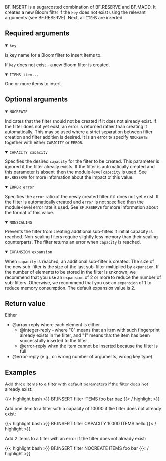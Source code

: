 BF.INSERT is a sugarcoated combination of BF.RESERVE and BF.MADD.
It creates a new Bloom filter if the `key` does not exist using the relevant arguments (see BF.RESERVE).
Next, all `ITEMS` are inserted.

## Required arguments

<details open><summary><code>key</code></summary>

is key name for a Bloom filter to insert items to.

If `key` does not exist - a new Bloom filter is created.
</details>

<details open><summary><code>ITEMS item...</code></summary>

One or more items to insert.
</details>

## Optional arguments

<details open><summary><code>NOCREATE</code></summary>

Indicates that the filter should not be created if it does not already exist.
If the filter does not yet exist, an error is returned rather than creating it automatically.
This may be used where a strict separation between filter creation and filter addition is desired.
It is an error to specify `NOCREATE` together with either `CAPACITY` or `ERROR`.
</details>

<details open><summary><code>CAPACITY capacity</code></summary>

Specifies the desired `capacity` for the filter to be created.
This parameter is ignored if the filter already exists.
If the filter is automatically created and this parameter is absent, then the module-level `capacity` is used.
See `BF.RESERVE` for more information about the impact of this value.
</details>

<details open><summary><code>ERROR error</code></summary>
    
Specifies the `error` ratio of the newly created filter if it does not yet exist.
If the filter is automatically created and `error` is not specified then the module-level error rate is used.
See `BF.RESERVE` for more information about the format of this value.
</details>

<details open><summary><code>NONSCALING</code></summary>

Prevents the filter from creating additional sub-filters if initial capacity is reached.
Non-scaling filters require slightly less memory than their scaling counterparts. The filter returns an error when `capacity` is reached.
</details>

<details open><summary><code>EXPANSION expansion</code></summary>

When `capacity` is reached, an additional sub-filter is created.
The size of the new sub-filter is the size of the last sub-filter multiplied by `expansion`.
If the number of elements to be stored in the filter is unknown, we recommend that you use an `expansion` of 2 or more to reduce the number of sub-filters.
Otherwise, we recommend that you use an `expansion` of 1 to reduce memory consumption. The default expansion value is 2.
</details>

## Return value

Either

- @array-reply where each element is either
  - @integer-reply - where "0" means that an item with such fingerprint already exists in the filter, and "1" means that the item has been successfully inserted to the filter
  - @error-reply when the item cannot be inserted because the filter is full
- @error-reply (e.g., on wrong number of arguments, wrong key type)

## Examples

Add three items to a filter with default parameters if the filter does not already exist:

{{< highlight bash >}}
BF.INSERT filter ITEMS foo bar baz
{{< / highlight >}}

Add one item to a filter with a capacity of 10000 if the filter does not already exist:

{{< highlight bash >}}
BF.INSERT filter CAPACITY 10000 ITEMS hello
{{< / highlight >}}

Add 2 items to a filter with an error if the filter does not already exist:

{{< highlight bash >}}
BF.INSERT filter NOCREATE ITEMS foo bar
{{< / highlight >}}
